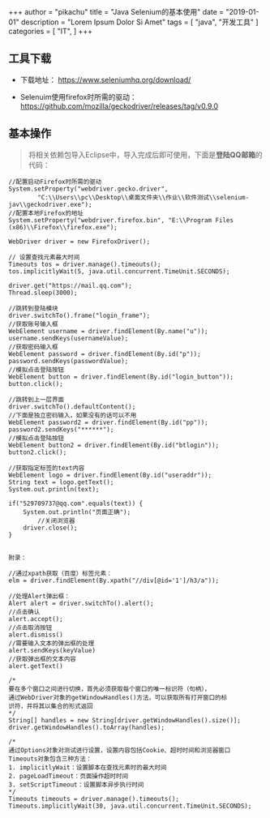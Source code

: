 +++
author = "pikachu"
title = "Java Selenium的基本使用"
date = "2019-01-01"
description = "Lorem Ipsum Dolor Si Amet"
tags = [
    "java",
	"开发工具"
]
categories = [
    "IT",
]
+++


## 工具下载

- 下载地址： https://www.seleniumhq.org/download/

- Selenuim使用firefox时所需的驱动： https://github.com/mozilla/geckodriver/releases/tag/v0.9.0

## 基本操作

> 将相关依赖包导入Eclipse中，导入完成后即可使用，下面是**登陆QQ邮箱**的代码：

```
//配置启动Firefox时所需的驱动
System.setProperty("webdriver.gecko.driver",
		"C:\\Users\\pc\\Desktop\\桌面文件夹\\作业\\软件测试\\selenium-jav\\geckodriver.exe");
//配置本地Firefox的地址
System.setProperty("webdriver.firefox.bin", "E:\\Program Files (x86)\\Firefox\\firefox.exe");

WebDriver driver = new FirefoxDriver();

// 设置查找元素最大时间
Timeouts tos = driver.manage().timeouts();
tos.implicitlyWait(5, java.util.concurrent.TimeUnit.SECONDS);

driver.get("https://mail.qq.com"); 
Thread.sleep(3000); 

//跳转到登陆模块
driver.switchTo().frame("login_frame");
//获取账号输入框
WebElement username = driver.findElement(By.name("u")); 
username.sendKeys(usernameValue);
//获取密码输入框
WebElement password = driver.findElement(By.id("p")); 
password.sendKeys(passwordValue);
//模拟点击登陆按钮
WebElement button = driver.findElement(By.id("login_button"));
button.click();

//跳转到上一层界面
driver.switchTo().defaultContent();
//下面是独立密码输入，如果没有的话可以不用
WebElement password2 = driver.findElement(By.id("pp")); 
password2.sendKeys("******");
//模拟点击登陆按钮
WebElement button2 = driver.findElement(By.id("btlogin"));
button2.click();

//获取指定标签的text内容
WebElement logo = driver.findElement(By.id("useraddr"));
String text = logo.getText();
System.out.println(text);

if("529709737@qq.com".equals(text)) {
	System.out.println("页面正确");
        //关闭浏览器
	driver.close();
}


附录：

//通过xpath获取（百度）标签元素：
elm = driver.findElement(By.xpath("//div[@id='1']/h3/a"));

//处理Alert弹出框：
Alert alert = driver.switchTo().alert();
//点击确认
alert.accept();
//点击取消按钮
alert.dismiss()
//需要输入文本的弹出框的处理
alert.sendKeys(keyValue)
//获取弹出框的文本内容
alert.getText()

/*
要在多个窗口之间进行切换，首先必须获取每个窗口的唯一标识符（句柄），
通过WebDriver对象的getWindowHandles()方法，可以获取所有打开窗口的标
识符，并将其以集合的形式返回
*/
String[] handles = new String[driver.getWindowHandles().size()];
driver.getWindowHandles().toArray(handles);

/*
通过Options对象对测试进行设置，设置内容包括Cookie、超时时间和浏览器窗口
Timeouts对象包含三种方法：
1. implicitlyWait：设置脚本在查找元素时的最大时间
2. pageLoadTimeout：页面操作超时时间
3. setScriptTimeout：设置脚本异步执行时间
*/
Timeouts timeouts = driver.manage().timeouts();
Timeouts.implicitlyWait(30, java.util.concurrent.TimeUnit.SECONDS);



```